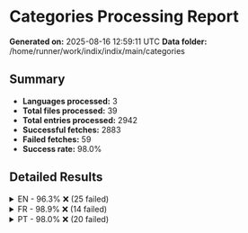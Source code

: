 # Categories Processing Report

**Generated on:** 2025-08-16 12:59:11 UTC
**Data folder:** /home/runner/work/indix/indix/main/categories

## Summary

- **Languages processed:** 3
- **Total files processed:** 39
- **Total entries processed:** 2942
- **Successful fetches:** 2883
- **Failed fetches:** 59
- **Success rate:** 98.0%

## Detailed Results

<details>
<summary>EN - 96.3% ❌ (25 failed)</summary>

- **Files processed:** 10
- **Total entries:** 682
- **Successful:** 657
- **Failed:** 25

### EN Files

<details>
<summary>Best Selling Artists (0xe415) [Foreground: #1ED861] [Icon: #1ED861] [Background: #000000]: 99.2% ❌ (1 failed)</summary>

- 'AC\/DC': Wikipedia page for 'AC' in language 'en' is a disambiguation page. Disambiguation pages are not valid articles.

</details>

<details>
<summary>Disney (0xf04cb) [Foreground: #FFFFFF] [Icon: #FFFFFF] [Background: #113E8D]: 77.5% ❌ (16 failed)</summary>

- 'Alice in Wonderland': Wikipedia page for 'Alice_in_Wonderland' in language 'en' has no content. This may be the article of the day, a redirect page, disambiguation page, or a page with no extractable content.
- 'Big Hero 6': Wikipedia article for 'Big_Hero_6' in language 'en' is too short (328 characters). The article may be a stub or redirect page. Try searching for a more specific topic.
- 'Brave': Wikipedia page for 'Brave' in language 'en' is a disambiguation page. Disambiguation pages are not valid articles.
- 'Chicken Little': Wikipedia page for 'Chicken_Little' in language 'en' has no content. This may be the article of the day, a redirect page, disambiguation page, or a page with no extractable content.
- 'Coco': Wikipedia page for 'Coco' in language 'en' is a disambiguation page. Disambiguation pages are not valid articles.
- 'Frozen': Wikipedia page for 'Frozen' in language 'en' is a disambiguation page. Disambiguation pages are not valid articles.
- 'Inside Out': Wikipedia page for 'Inside_Out' in language 'en' is a disambiguation page. Disambiguation pages are not valid articles.
- 'Lightyear': Wikipedia page for 'Lightyear' in language 'en' has no content. This may be the article of the day, a redirect page, disambiguation page, or a page with no extractable content.
- 'Luca': Wikipedia page for 'Luca' in language 'en' is a disambiguation page. Disambiguation pages are not valid articles.
- 'Mulan': Wikipedia page for 'Mulan' in language 'en' has no content. This may be the article of the day, a redirect page, disambiguation page, or a page with no extractable content.
- 'Onward': Wikipedia page for 'Onward' in language 'en' is a disambiguation page. Disambiguation pages are not valid articles.
- 'Peter Pan': Wikipedia page for 'Peter_Pan' in language 'en' is a disambiguation page. Disambiguation pages are not valid articles.
- 'Snow White and the Seven Dwarfs': Wikipedia page for 'Snow_White_and_the_Seven_Dwarfs' in language 'en' has no content. This may be the article of the day, a redirect page, disambiguation page, or a page with no extractable content.
- 'Strange World': Wikipedia page for 'Strange_World' in language 'en' is a disambiguation page. Disambiguation pages are not valid articles.
- 'The Sword in the Stone': Wikipedia page for 'The_Sword_in_the_Stone' in language 'en' is a disambiguation page. Disambiguation pages are not valid articles.
- 'Up': Wikipedia page for 'Up' in language 'en' is a disambiguation page. Disambiguation pages are not valid articles.

</details>

<details>
<summary>Top 70s Artists (0xe415) [Foreground: #1ED861] [Icon: #1ED861] [Background: #000000]: 98.3% ❌ (1 failed)</summary>

- 'AC\/DC': Wikipedia page for 'AC' in language 'en' is a disambiguation page. Disambiguation pages are not valid articles.

</details>

<details>
<summary>Top 90s Artists (0xe415) [Foreground: #1ED861] [Icon: #1ED861] [Background: #000000]: 94.9% ❌ (4 failed)</summary>

- 'AC\/DC': Wikipedia page for 'AC' in language 'en' is a disambiguation page. Disambiguation pages are not valid articles.
- 'Cranberries (band)': Wikipedia page for 'Cranberries_(band)' in language 'en' has no content. This may be the article of the day, a redirect page, disambiguation page, or a page with no extractable content.
- 'George Michael (musician)': Wikipedia page for 'George_Michael_(musician)' in language 'en' has no content. This may be the article of the day, a redirect page, disambiguation page, or a page with no extractable content.
- 'Wham! (band)': Wikipedia page for 'Wham_(band)' in language 'en' has no content. This may be the article of the day, a redirect page, disambiguation page, or a page with no extractable content.

</details>

<details>
<summary>NBA Teams (0xe5e6) [Foreground: #FFFFFF] [Icon: #CC2B32] [Background: #0054A4]: 100.0% ✅</summary>

</details>

<details>
<summary>Top 60s Artists (0xe415) [Foreground: #1ED861] [Icon: #1ED861] [Background: #000000]: 100.0% ✅</summary>

</details>

<details>
<summary>Top 80s Artists (0xe415) [Foreground: #1ED861] [Icon: #1ED861] [Background: #000000]: 97.0% ❌ (2 failed)</summary>

- 'AC\/DC': Wikipedia page for 'AC' in language 'en' is a disambiguation page. Disambiguation pages are not valid articles.
- 'George Michael (musician)': Wikipedia page for 'George_Michael_(musician)' in language 'en' has no content. This may be the article of the day, a redirect page, disambiguation page, or a page with no extractable content.

</details>

<details>
<summary>Top 2000s Artists (0xe415) [Foreground: #1ED861] [Icon: #1ED861] [Background: #000000]: 98.4% ❌ (1 failed)</summary>

- 'AC\/DC': Wikipedia page for 'AC' in language 'en' is a disambiguation page. Disambiguation pages are not valid articles.

</details>

<details>
<summary>Top Streamed Artists (0xe415) [Foreground: #1ED861] [Icon: #1ED861] [Background: #000000]: 100.0% ✅</summary>

</details>

<details>
<summary>Celebrities (0xe5f9) [Foreground: #210F04] [Icon: #FFE270] [Background: #A882DD]: 100.0% ✅</summary>

</details>

</details>

<details>
<summary>FR - 98.9% ❌ (14 failed)</summary>

- **Files processed:** 16
- **Total entries:** 1242
- **Successful:** 1228
- **Failed:** 14

### FR Files

<details>
<summary>Best Seller Artistes (0xe415) [Foreground: #1ED861] [Icon: #1ED861] [Background: #000000]: 97.6% ❌ (3 failed)</summary>

- 'AC\/DC': Wikipedia page for 'AC' in language 'fr' is a disambiguation page. Disambiguation pages are not valid articles.
- 'Kiss (groupe)': Wikipedia page for 'Kiss_(groupe)' in language 'fr' has no content. This may be the article of the day, a redirect page, disambiguation page, or a page with no extractable content.
- 'Prince (chanteur)': Wikipedia page for 'Prince_(chanteur)' in language 'fr' has no content. This may be the article of the day, a redirect page, disambiguation page, or a page with no extractable content.

</details>

<details>
<summary>Films (0xe40d) [Foreground: #210F04] [Icon: #7A6C5D] [Background: #9DCBBA]: 100.0% ✅</summary>

</details>

<details>
<summary>Top artistes 80s (0xe415) [Foreground: #1ED861] [Icon: #1ED861] [Background: #000000]: 97.0% ❌ (2 failed)</summary>

- 'AC\/DC': Wikipedia page for 'AC' in language 'fr' is a disambiguation page. Disambiguation pages are not valid articles.
- 'Cher (chanteuse)': Wikipedia page for 'Cher_(chanteuse)' in language 'fr' has no content. This may be the article of the day, a redirect page, disambiguation page, or a page with no extractable content.

</details>

<details>
<summary>Disney (0xf04cb) [Foreground: #FFFFFF] [Icon: #FFFFFF] [Background: #113E8D]: 100.0% ✅</summary>

</details>

<details>
<summary>Franchises NBA (0xe5e6) [Foreground: #FFFFFF] [Icon: #CC2B32] [Background: #0054A4]: 100.0% ✅</summary>

</details>

<details>
<summary>Équipe de France de Football (0xe5f2) [Foreground: #CFAE77] [Icon: #FFFFFF] [Background: #0171B5]: 100.0% ✅</summary>

</details>

<details>
<summary>Top artistes 2000s (0xe415) [Foreground: #1ED861] [Icon: #1ED861] [Background: #000000]: 96.9% ❌ (2 failed)</summary>

- 'AC\/DC': Wikipedia page for 'AC' in language 'fr' is a disambiguation page. Disambiguation pages are not valid articles.
- 'Faces': Wikipedia article for 'Faces' in language 'fr' is too short (826 characters). The article may be a stub or redirect page. Try searching for a more specific topic.

</details>

<details>
<summary>Top artistes 60s (0xe415) [Foreground: #1ED861] [Icon: #1ED861] [Background: #000000]: 100.0% ✅</summary>

</details>

<details>
<summary>Top artistes 90s (0xe415) [Foreground: #1ED861] [Icon: #1ED861] [Background: #000000]: 96.2% ❌ (3 failed)</summary>

- 'AC\/DC': Wikipedia page for 'AC' in language 'fr' is a disambiguation page. Disambiguation pages are not valid articles.
- 'Cher (chanteuse)': Wikipedia page for 'Cher_(chanteuse)' in language 'fr' has no content. This may be the article of the day, a redirect page, disambiguation page, or a page with no extractable content.
- 'Cranberries (groupe)': No Wikipedia article exists for 'Cranberries (groupe)' in language 'fr'. Try using a different search term or check the spelling.

</details>

<details>
<summary>Top artistes 70s (0xe415) [Foreground: #1ED861] [Icon: #1ED861] [Background: #000000]: 94.8% ❌ (3 failed)</summary>

- 'AC\/DC': Wikipedia page for 'AC' in language 'fr' is a disambiguation page. Disambiguation pages are not valid articles.
- 'Carpenters (groupe)': No Wikipedia article exists for 'Carpenters (groupe)' in language 'fr'. Try using a different search term or check the spelling.
- 'Genesis (artiste)': No Wikipedia article exists for 'Genesis (artiste)' in language 'fr'. Try using a different search term or check the spelling.

</details>

<details>
<summary>Pays +100M habitants (0xe28e) [Foreground: #210F04] [Icon: #281301] [Background: #E06D06]: 100.0% ✅</summary>

</details>

<details>
<summary>Célébrités (0xe5f9) [Foreground: #210F04] [Icon: #FFE270] [Background: #A882DD]: 100.0% ✅</summary>

</details>

<details>
<summary>Pays +1M habitants (0xe28e) [Foreground: #210F04] [Icon: #292100] [Background: #FFCE0A]: 100.0% ✅</summary>

</details>

<details>
<summary>Top artistes streaming (0xe415) [Foreground: #1ED861] [Icon: #1ED861] [Background: #000000]: 98.0% ❌ (1 failed)</summary>

- 'Future (groupe)': Wikipedia page for 'Future_Coupe_du_monde_des_clubs_de_la_FIFA' in language 'fr' has no content. This may be the article of the day, a redirect page, disambiguation page, or a page with no extractable content.

</details>

<details>
<summary>Pays +10M habitants (0xe28e) [Foreground: #210F04] [Icon: #121716] [Background: #B1C1C0]: 100.0% ✅</summary>

</details>

<details>
<summary>Enfants (0xe160) [Foreground: #FEFEFE] [Icon: #083D77] [Background: #F95738]: 100.0% ✅</summary>

</details>

</details>

<details>
<summary>PT - 98.0% ❌ (20 failed)</summary>

- **Files processed:** 13
- **Total entries:** 1018
- **Successful:** 998
- **Failed:** 20

### PT Files

<details>
<summary>Novelas Brasileiras (0xe687) [Foreground: #FFCC01] [Icon: #2C2182] [Background: #02953D]: 89.7% ❌ (3 failed)</summary>

- 'A Viagem (telenovela)': Wikipedia page for 'A_Viagem_(telenovela)' in language 'pt' has no content. This may be the article of the day, a redirect page, disambiguation page, or a page with no extractable content.
- 'Cabocla (telenovela)': Wikipedia page for 'Cabocla_(telenovela)' in language 'pt' has no content. This may be the article of the day, a redirect page, disambiguation page, or a page with no extractable content.
- 'Gabriela (telenovela)': Wikipedia page for 'Gabriela_(telenovela)' in language 'pt' has no content. This may be the article of the day, a redirect page, disambiguation page, or a page with no extractable content.

</details>

<details>
<summary>Artistas anos 70 (0xe415) [Foreground: #1ED861] [Icon: #1ED861] [Background: #000000]: 96.6% ❌ (2 failed)</summary>

- 'AC\/DC': Wikipedia article for 'AC' in language 'pt' is too short (835 characters). The article may be a stub or redirect page. Try searching for a more specific topic.
- 'Faces': Wikipedia page for 'Faces' in language 'pt' has no content. This may be the article of the day, a redirect page, disambiguation page, or a page with no extractable content.

</details>

<details>
<summary>Países +1M habitantes (0xe28e) [Foreground: #210F04] [Icon: #292100] [Background: #FFCE0A]: 100.0% ✅</summary>

</details>

<details>
<summary>Artistas anos 80 (0xe415) [Foreground: #1ED861] [Icon: #1ED861] [Background: #000000]: 93.9% ❌ (4 failed)</summary>

- 'AC\/DC': Wikipedia article for 'AC' in language 'pt' is too short (835 characters). The article may be a stub or redirect page. Try searching for a more specific topic.
- 'Faces': Wikipedia page for 'Faces' in language 'pt' has no content. This may be the article of the day, a redirect page, disambiguation page, or a page with no extractable content.
- 'Rolling Stones': Wikipedia page for 'Rolling_Stones' in language 'pt' has no content. This may be the article of the day, a redirect page, disambiguation page, or a page with no extractable content.
- 'Sting': Wikipedia article for 'Sting' in language 'pt' is too short (797 characters). The article may be a stub or redirect page. Try searching for a more specific topic.

</details>

<details>
<summary>Artistas anos 90 (0xe415) [Foreground: #1ED861] [Icon: #1ED861] [Background: #000000]: 94.8% ❌ (4 failed)</summary>

- 'AC\/DC': Wikipedia article for 'AC' in language 'pt' is too short (835 characters). The article may be a stub or redirect page. Try searching for a more specific topic.
- 'Cranberries (banda)': No Wikipedia article exists for 'Cranberries (banda)' in language 'pt'. Try using a different search term or check the spelling.
- 'Fugees (banda)': No Wikipedia article exists for 'Fugees (banda)' in language 'pt'. Try using a different search term or check the spelling.
- 'Faces': Wikipedia page for 'Faces' in language 'pt' has no content. This may be the article of the day, a redirect page, disambiguation page, or a page with no extractable content.

</details>

<details>
<summary>Artistas mais tocados (0xe415) [Foreground: #1ED861] [Icon: #1ED861] [Background: #000000]: 100.0% ✅</summary>

</details>

<details>
<summary>Celebridades (0xe5f9) [Foreground: #210F04] [Icon: #FFE270] [Background: #A882DD]: 100.0% ✅</summary>

</details>

<details>
<summary>Artistas música brasileira (0xe415) [Foreground: #1ED861] [Icon: #1ED861] [Background: #000000]: 96.0% ❌ (4 failed)</summary>

- 'Baden Powell': Wikipedia page for 'Baden_Powell' in language 'pt' has no content. This may be the article of the day, a redirect page, disambiguation page, or a page with no extractable content.
- 'Braguinha': Wikipedia article for 'Braguinha' in language 'pt' is too short (171 characters). The article may be a stub or redirect page. Try searching for a more specific topic.
- 'Julio Barroso': Wikipedia article for 'Julio_Barroso' in language 'pt' is too short (762 characters). The article may be a stub or redirect page. Try searching for a more specific topic.
- 'Liminha': Wikipedia article for 'Liminha' in language 'pt' is too short (474 characters). The article may be a stub or redirect page. Try searching for a more specific topic.

</details>

<details>
<summary>Países +10M habitantes (0xe28e) [Foreground: #210F04] [Icon: #121716] [Background: #B1C1C0]: 100.0% ✅</summary>

</details>

<details>
<summary>Artistas anos 60 (0xe415) [Foreground: #1ED861] [Icon: #1ED861] [Background: #000000]: 100.0% ✅</summary>

</details>

<details>
<summary>Artistas anos 2000 (0xe415) [Foreground: #1ED861] [Icon: #1ED861] [Background: #000000]: 96.9% ❌ (2 failed)</summary>

- 'AC\/DC': Wikipedia article for 'AC' in language 'pt' is too short (835 characters). The article may be a stub or redirect page. Try searching for a more specific topic.
- 'Faces': Wikipedia page for 'Faces' in language 'pt' has no content. This may be the article of the day, a redirect page, disambiguation page, or a page with no extractable content.

</details>

<details>
<summary>Artistas mais vendidos (0xe415) [Foreground: #1ED861] [Icon: #1ED861] [Background: #000000]: 99.2% ❌ (1 failed)</summary>

- 'AC\/DC': Wikipedia article for 'AC' in language 'pt' is too short (835 characters). The article may be a stub or redirect page. Try searching for a more specific topic.

</details>

<details>
<summary>Países +100M habitantes (0xe28e) [Foreground: #210F04] [Icon: #281301] [Background: #E06D06]: 100.0% ✅</summary>

</details>

</details>
